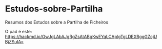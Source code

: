 # Estudos-sobre-Partilha
Resumos dos Estudos sobre a Partilha de Ficheiros

O pad é este: https://hackmd.io/OwJgLAbAJgRgZsAtABgKwEYqLCAplgTgLDEXRggGZcjUBjZSuIA=
